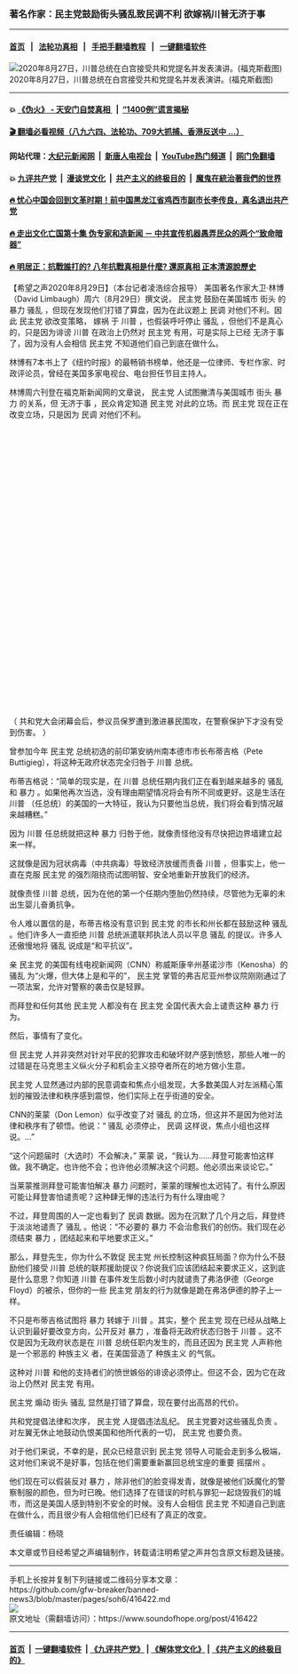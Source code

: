### 著名作家：民主党鼓励街头骚乱致民调不利 欲嫁祸川普无济于事
------------------------

#### [首页](https://github.com/gfw-breaker/banned-news3/blob/master/README.md) &nbsp;&nbsp;|&nbsp;&nbsp; [法轮功真相](https://github.com/begood0513/basic/blob/master/README.md)  &nbsp;&nbsp;|&nbsp;&nbsp; [手把手翻墙教程](https://github.com/gfw-breaker/guides/wiki)  &nbsp;&nbsp;|&nbsp;&nbsp; [一键翻墙软件](https://github.com/gfw-breaker/nogfw/blob/master/README.md)  



<div><img alt="2020年8月27日，川普总统在白宫接受共和党提名并发表演讲。(福克斯截图)" src="https://img.soundofhope.org/2020-08/1598729294385.jpg"/>
<br/><figcaption class="caption">
 2020年8月27日，川普总统在白宫接受共和党提名并发表演讲。(福克斯截图)
</figcaption></div><hr/>

#### 💥 [《伪火》 - 天安门自焚真相 ](http://141.164.51.119:10000/videos/blog/weihuo.html)&nbsp; |&nbsp; [“1400例”谎言揭秘  ](http://141.164.51.119:10000/videos/blog/jiexi1400.html)

#### [ 🎬  翻墙必看视频（八九六四、法轮功、709大抓捕、香港反送中 ...）](https://github.com/gfw-breaker/links/blob/master/banned.md)

#### 网站代理：[大纪元新闻网](http://167.172.10.89:10080/gb/) &nbsp;|&nbsp; [新唐人电视台](http://167.172.10.89:8808/gb/)  &nbsp;|&nbsp; [YouTube热门频道](http://158.247.203.241/youtube.html) &nbsp;|&nbsp; [网门免翻墙](http://158.247.203.241:11000/show.aspx?name=ogHome)

#### 💥 [九评共产党](http://141.164.51.119:10000/videos/res/jiuping/)&nbsp; |&nbsp; [漫谈党文化](http://141.164.51.119:10000/videos/res/mtdwh/)&nbsp; |&nbsp; [共产主义的终极目的](http://141.164.51.119:10000/videos/res/zjmd/)&nbsp; |&nbsp; [魔鬼在統治著我們的世界](http://141.164.51.119:10000/videos/res/TheSpecter/)  

#### [ 🔥  忧心中国会回到文革时期！前中国黑龙江省鸡西市副市长李传良，真名退出共产党](http://141.164.51.119:10000/videos/news/quit01.html)

#### [ 🔥  走出文化亡国第十集 伪专家和造新闻 － 中共宣传机器愚弄民众的两个“致命暗器”](http://141.164.51.119:10000/videos/news/../res/zcwhwg/index.html)

#### [ 🔥  明居正：抗戰誰打的? 八年抗戰真相是什麼? 還原真相 正本清源說歷史](http://141.164.51.119:10000/videos/news/mjz01.html)

<div><div class="Content__Wrapper sc-1bvya0-0 grZQxZ">
 <p class="meta-top">
  <span class="meta">
   【希望之声2020年8月29日】（本台记者凌浩综合报导）
  </span>
  美国著名作家大卫·林博（David Limbaugh）周六（8月29日）撰文说，
  <ok href="/term/2718">
   民主党
  </ok>
  鼓励在美国城市
  <ok href="/term/16267">
   街头
  </ok>
  的
  <ok href="/term/13655">
   暴力
  </ok>
  <ok href="/term/9589">
   骚乱
  </ok>
  ，但现在发现他们打错了算盘，因为在此议题上
  <ok href="/term/1483">
   民调
  </ok>
  对他们不利。因此
  <ok href="/term/2718">
   民主党
  </ok>
  欲改变策略，
  <ok href="/term/116061">
   嫁祸
  </ok>
  于
  <ok href="/term/1041">
   川普
  </ok>
  ，也假装呼吁停止
  <ok href="/term/9589">
   骚乱
  </ok>
  ，但他们不是真心的，只是因为诽谤
  <ok href="/term/1041">
   川普
  </ok>
  在政治上仍然对
  <ok href="/term/2718">
   民主党
  </ok>
  有用，可是实际上已经
  <ok href="/term/363370">
   无济于事
  </ok>
  了，因为没有人会相信
  <ok href="/term/2718">
   民主党
  </ok>
  不知道他们自己到底在做什么。
 </p>
 <p>
  林博有7本书上了《纽约时报》的最畅销书榜单，他还是一位律师、专栏作家、时政评论员，曾经在美国多家电视台、电台担任节目主持人。
 </p>
 <p>
  林博周六刊登在福克斯新闻网的文章说，
  <ok href="/term/2718">
   民主党
  </ok>
  人试图撇清与美国城市
  <ok href="/term/16267">
   街头
  </ok>
  <ok href="/term/13655">
   暴力
  </ok>
  的关系，但
  <ok href="/term/363370">
   无济于事
  </ok>
  ，民众肯定知道
  <ok href="/term/2718">
   民主党
  </ok>
  对此的立场。而
  <ok href="/term/2718">
   民主党
  </ok>
  现在正在改变立场，只是因为
  <ok href="/term/1483">
   民调
  </ok>
  对他们不利。
 </p>
 <div class="soh-embed">
  <div class="soh-embed-inner">
   <div class="iframely-embed" style="max-width: 550px;">
    <div class="iframely-responsive" style="padding-bottom: 100%;">
    </div>
   </div>
  </div>
 </div>
 <p>
  （
  <ok href="https://www.soundofhope.org/post/416128">
   共和党大会闭幕会后，参议员保罗遭到激进暴民围攻，在警察保护下才没有受到伤害。
  </ok>
  ）
 </p>
 <div class="AD_Embed__Wrap-sc-1xslmin-0 igMuqX module desktop">
  <div>
  </div>
 </div>
 <p>
  曾参加今年
  <ok href="/term/2718">
   民主党
  </ok>
  总统初选的前印第安纳州南本德市市长布蒂吉格（Pete Buttigieg），将这种无政府状态完全归咎于
  <ok href="/term/1041">
   川普
  </ok>
  总统。
 </p>
 <p>
  布蒂吉格说：“简单的现实是，在
  <ok href="/term/1041">
   川普
  </ok>
  总统任期内我们正在看到越来越多的
  <ok href="/term/9589">
   骚乱
  </ok>
  和
  <ok href="/term/13655">
   暴力
  </ok>
  。如果他再次当选，没有理由期望情况将会有所不同或更好。这是生活在
  <ok href="/term/1041">
   川普
  </ok>
  （任总统）的美国的一大特征，我认为只要他当总统，我们将会看到情况越来越糟糕。”
 </p>
 <p>
  因为
  <ok href="/term/1041">
   川普
  </ok>
  任总统就把这种
  <ok href="/term/13655">
   暴力
  </ok>
  归咎于他，就像责怪他没有尽快把边界墙建立起来一样。
 </p>
 <p>
  这就像是因为冠状病毒（中共病毒）导致经济放缓而责备
  <ok href="/term/1041">
   川普
  </ok>
  ，但事实上，他一直在克服
  <ok href="/term/2718">
   民主党
  </ok>
  的强烈阻挠而试图明智、安全地重新开放我们的经济。
 </p>
 <p>
  就像责怪
  <ok href="/term/1041">
   川普
  </ok>
  总统，因为在他的第一个任期内堕胎仍然持续，尽管他为无辜的未出生婴儿奋勇抗争。
 </p>
 <p>
  令人难以置信的是，布蒂吉格没有意识到
  <ok href="/term/2718">
   民主党
  </ok>
  的市长和州长都在鼓励这种
  <ok href="/term/9589">
   骚乱
  </ok>
  。他们许多人一直拒绝
  <ok href="/term/1041">
   川普
  </ok>
  总统派遣联邦执法人员以平息
  <ok href="/term/9589">
   骚乱
  </ok>
  的提议。许多人还傲慢地将
  <ok href="/term/9589">
   骚乱
  </ok>
  说成是“和平抗议”。
 </p>
 <p>
  亲
  <ok href="/term/2718">
   民主党
  </ok>
  的美国有线电视新闻网（CNN）称威斯康辛州基诺沙市（Kenosha）的
  <ok href="/term/9589">
   骚乱
  </ok>
  为“火爆，但大体上是和平的”，
  <ok href="/term/2718">
   民主党
  </ok>
  掌管的弗吉尼亚州参议院刚刚通过了一项法案，允许对警察的袭击仅是轻罪。
 </p>
 <p>
  而拜登和任何其他
  <ok href="/term/2718">
   民主党
  </ok>
  人都没有在
  <ok href="/term/2718">
   民主党
  </ok>
  全国代表大会上谴责这种
  <ok href="/term/13655">
   暴力
  </ok>
  行为。
 </p>
 <p>
  然后，事情有了变化。
 </p>
 <p>
  但
  <ok href="/term/2718">
   民主党
  </ok>
  人并非突然对针对平民的犯罪攻击和破坏财产感到愤怒，那些人唯一的过错是在马克思主义纵火分子和机会主义掠夺者所在的地方做小生意。
 </p>
 <p>
  <ok href="/term/2718">
   民主党
  </ok>
  人显然通过内部的民意调查和焦点小组发现，大多数美国人对左派精心策划的摧毁法律和秩序感到震惊，他们实际上在乎街道的安全。
 </p>
 <p>
  CNN的莱蒙（Don Lemon）似乎改变了对
  <ok href="/term/9589">
   骚乱
  </ok>
  的立场，但这并不是因为他对法律和秩序有了顿悟。他说：“
  <ok href="/term/9589">
   骚乱
  </ok>
  必须停止，
  <ok href="/term/1483">
   民调
  </ok>
  这样说，焦点小组也这样说。...”
 </p>
 <p>
  “这个问题届时（大选时）不会解决，”
  <a name="m_-1070222045916073199__Hlk49590506">
   莱蒙
  </ok>
  说，“我认为……拜登可能害怕这样做。我不确定。也许他不会；也许他必须解决这个问题。他必须出来谈论它。”
 </p>
 <p>
  当莱蒙推测拜登可能害怕解决
  <ok href="/term/13655">
   暴力
  </ok>
  问题时，莱蒙的理解也太迟钝了。有什么原因可能让拜登害怕谴责呢？这种肆无惮的违法行为有什么理由呢？
 </p>
 <p>
  不过，拜登周围的人一定也看到了
  <ok href="/term/1483">
   民调
  </ok>
  数据。因为在沉默了几个月之后，拜登终于淡淡地谴责了
  <ok href="/term/9589">
   骚乱
  </ok>
  。他说：“不必要的
  <ok href="/term/13655">
   暴力
  </ok>
  不会治愈我们的创伤。我们现在必须结束
  <ok href="/term/13655">
   暴力
  </ok>
  ，团结起来和平地要求正义。”
 </p>
 <div class="AD_Embed__Wrap-sc-1xslmin-0 igMuqX module desktop">
  <div>
  </div>
 </div>
 <p>
  那么，拜登先生，你为什么不敦促
  <ok href="/term/2718">
   民主党
  </ok>
  州长控制这种疯狂局面？你为什么不鼓励他们接受
  <ok href="/term/1041">
   川普
  </ok>
  总统的联邦援助提议？你说我们应该团结起来要求正义，这到底是什么意思？你知道
  <ok href="/term/1041">
   川普
  </ok>
  在事件发生后数小时内就谴责了弗洛伊德（George Floyd）的被杀，但你的一些
  <ok href="/term/2718">
   民主党
  </ok>
  朋友的行为就像是跪在弗洛伊德的脖子上一样。
 </p>
 <p>
  不只是布蒂吉格试图将
  <ok href="/term/13655">
   暴力
  </ok>
  转嫁于
  <ok href="/term/1041">
   川普
  </ok>
  。其实，整个
  <ok href="/term/2718">
   民主党
  </ok>
  现在已经从战略上认识到最好要改变方向，公开反对
  <ok href="/term/13655">
   暴力
  </ok>
  ，准备将无政府状态归咎于
  <ok href="/term/1041">
   川普
  </ok>
  。这不仅是因为无政府状态是在
  <ok href="/term/1041">
   川普
  </ok>
  总统任职内发生的，而且还因为
  <ok href="/term/2718">
   民主党
  </ok>
  人声称他是一个邪恶的
  <ok href="/term/3622">
   种族主义
  </ok>
  者，在美国营造了
  <ok href="/term/3622">
   种族主义
  </ok>
  的气氛。
 </p>
 <p>
  这种对
  <ok href="/term/1041">
   川普
  </ok>
  和他的支持者们的愤世嫉俗的诽谤必须停止。但这不会，因为它在政治上仍然对
  <ok href="/term/2718">
   民主党
  </ok>
  有用。
 </p>
 <p>
  <ok href="/term/2718">
   民主党
  </ok>
  煽动
  <ok href="/term/16267">
   街头
  </ok>
  <ok href="/term/9589">
   骚乱
  </ok>
  显然是打错了算盘，现在要付出高昂的代价。
 </p>
 <p>
  共和党提倡法律和次序，
  <ok href="/term/2718">
   民主党
  </ok>
  人提倡违法乱纪。
  <a name="m_-1070222045916073199__Hlk49592211">
   民主党要对这些骚乱负责
  </ok>
  。对左翼无休止地鼓动仇恨美国和他所代表的一切，
  <ok href="/term/2718">
   民主党
  </ok>
  也要负责。
 </p>
 <p>
  对于他们来说，不幸的是，民众已经意识到
  <ok href="/term/2718">
   民主党
  </ok>
  领导人可能会走到多么极端，这对他们来说不是好事，包括在他们需要重新赢回总统宝座的重要
  <ok href="/term/14588">
   摇摆州
  </ok>
  。
 </p>
 <p>
  他们现在可以假装反对
  <ok href="/term/13655">
   暴力
  </ok>
  ，除非他们的脸变得发青，就像是被他们妖魔化的警察制服的颜色，但为时已晚。他们选择了在错误的时机与罪犯一起烧毁我们的城市，而这是美国人感到特别不安全的时候。没有人会相信
  <ok href="/term/2718">
   民主党
  </ok>
  不知道自己到底在做什么，而且很少有人会相信他们已经有了真正的改变。
 </p>
 <p class="meta-btm">
  责任编辑：杨晓
 </p>
 <p class="meta-btm">
  本文章或节目经希望之声编辑制作，转载请注明希望之声并包含原文标题及链接。
 </p>
</div>
</div>
<hr/>
手机上长按并复制下列链接或二维码分享本文章：<br/>
https://github.com/gfw-breaker/banned-news3/blob/master/pages/soh6/416422.md <br/>
<a href='https://github.com/gfw-breaker/banned-news3/blob/master/pages/soh6/416422.md'><img src='https://github.com/gfw-breaker/banned-news3/blob/master/pages/soh6/416422.md.png'/></a> <br/>
原文地址（需翻墙访问）：https://www.soundofhope.org/post/416422


------------------------
#### [首页](https://github.com/gfw-breaker/banned-news3/blob/master/README.md) &nbsp;|&nbsp; [一键翻墙软件](https://github.com/gfw-breaker/nogfw/blob/master/README.md) &nbsp;| [《九评共产党》](https://github.com/gfw-breaker/9ping.md/blob/master/README.md#九评之一评共产党是什么) | [《解体党文化》](https://github.com/gfw-breaker/jtdwh.md/blob/master/README.md) | [《共产主义的终极目的》](https://github.com/gfw-breaker/gczydzjmd.md/blob/master/README.md)


<img src='http://gfw-breaker.win/banned-news3/pages/soh6/416422.md' width='0px' height='0px'/>